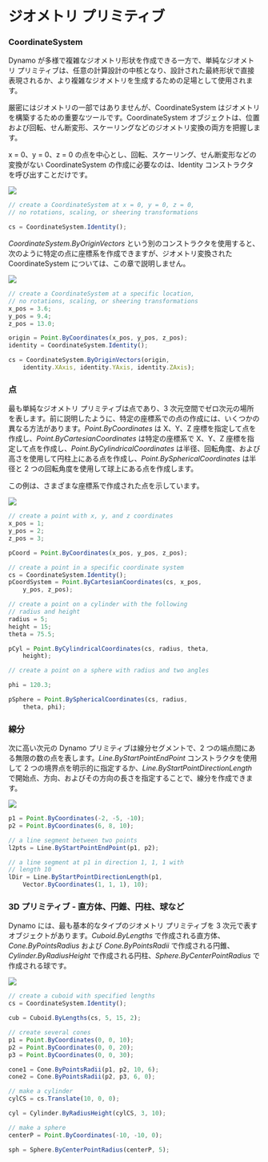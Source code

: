 # ジオメトリ プリミティブ

### CoordinateSystem

Dynamo が多様で複雑なジオメトリ形状を作成できる一方で、単純なジオメトリ プリミティブは、任意の計算設計の中核となり、設計された最終形状で直接表現されるか、より複雑なジオメトリを生成するための足場として使用されます。

厳密にはジオメトリの一部ではありませんが、CoordinateSystem はジオメトリを構築するための重要なツールです。CoordinateSystem オブジェクトは、位置および回転、せん断変形、スケーリングなどのジオメトリ変換の両方を把握します。

x = 0、y = 0、z = 0 の点を中心とし、回転、スケーリング、せん断変形などの変換がない CoordinateSystem の作成に必要なのは、Identity コンストラクタを呼び出すことだけです。

![](../images/8-2/2/GeometricPrimitives\_01.png)

```js
// create a CoordinateSystem at x = 0, y = 0, z = 0,
// no rotations, scaling, or sheering transformations

cs = CoordinateSystem.Identity();
```

_CoordinateSystem.ByOriginVectors_ という別のコンストラクタを使用すると、次のように特定の点に座標系を作成できますが、ジオメトリ変換された CoordinateSystem については、この章で説明しません。

![](../images/8-2/2/GeometricPrimitives\_02.png)

```js
// create a CoordinateSystem at a specific location,
// no rotations, scaling, or sheering transformations
x_pos = 3.6;
y_pos = 9.4;
z_pos = 13.0;

origin = Point.ByCoordinates(x_pos, y_pos, z_pos);
identity = CoordinateSystem.Identity();

cs = CoordinateSystem.ByOriginVectors(origin,
    identity.XAxis, identity.YAxis, identity.ZAxis);
```

### 点

最も単純なジオメトリ プリミティブは点であり、3 次元空間でゼロ次元の場所を表します。前に説明したように、特定の座標系での点の作成には、いくつかの異なる方法があります。_Point.ByCoordinates_ は X、Y、Z 座標を指定して点を作成し、_Point.ByCartesianCoordinates_ は特定の座標系で X、Y、Z 座標を指定して点を作成し、_Point.ByCylindricalCoordinates_ は半径、回転角度、および高さを使用して円柱上にある点を作成し、_Point.BySphericalCoordinates_ は半径と 2 つの回転角度を使用して球上にある点を作成します。

この例は、さまざまな座標系で作成された点を示しています。

![](../images/8-2/2/GeometricPrimitives\_03.png)

```js
// create a point with x, y, and z coordinates
x_pos = 1;
y_pos = 2;
z_pos = 3;

pCoord = Point.ByCoordinates(x_pos, y_pos, z_pos);

// create a point in a specific coordinate system
cs = CoordinateSystem.Identity();
pCoordSystem = Point.ByCartesianCoordinates(cs, x_pos,
    y_pos, z_pos);

// create a point on a cylinder with the following
// radius and height
radius = 5;
height = 15;
theta = 75.5;

pCyl = Point.ByCylindricalCoordinates(cs, radius, theta,
    height);

// create a point on a sphere with radius and two angles

phi = 120.3;

pSphere = Point.BySphericalCoordinates(cs, radius,
    theta, phi);
```

### 線分&#x20;

次に高い次元の Dynamo プリミティブは線分セグメントで、2 つの端点間にある無限の数の点を表します。_Line.ByStartPointEndPoint_ コンストラクタを使用して 2 つの境界点を明示的に指定するか、_Line.ByStartPointDirectionLength_ で開始点、方向、およびその方向の長さを指定することで、線分を作成できます。

![](../images/8-2/2/GeometricPrimitives\_04.png)

```js
p1 = Point.ByCoordinates(-2, -5, -10);
p2 = Point.ByCoordinates(6, 8, 10);

// a line segment between two points
l2pts = Line.ByStartPointEndPoint(p1, p2);

// a line segment at p1 in direction 1, 1, 1 with
// length 10
lDir = Line.ByStartPointDirectionLength(p1,
    Vector.ByCoordinates(1, 1, 1), 10);
```

### 3D プリミティブ - 直方体、円錐、円柱、球など

Dynamo には、最も基本的なタイプのジオメトリ プリミティブを 3 次元で表すオブジェクトがあります。_Cuboid.ByLengths_ で作成される直方体、_Cone.ByPointsRadius_ および _Cone.ByPointsRadii_ で作成される円錐、_Cylinder.ByRadiusHeight_ で作成される円柱、_Sphere.ByCenterPointRadius_ で作成される球です。

![](../images/8-2/2/GeometricPrimitives\_05.png)

```js
// create a cuboid with specified lengths
cs = CoordinateSystem.Identity();

cub = Cuboid.ByLengths(cs, 5, 15, 2);

// create several cones
p1 = Point.ByCoordinates(0, 0, 10);
p2 = Point.ByCoordinates(0, 0, 20);
p3 = Point.ByCoordinates(0, 0, 30);

cone1 = Cone.ByPointsRadii(p1, p2, 10, 6);
cone2 = Cone.ByPointsRadii(p2, p3, 6, 0);

// make a cylinder
cylCS = cs.Translate(10, 0, 0);

cyl = Cylinder.ByRadiusHeight(cylCS, 3, 10);

// make a sphere
centerP = Point.ByCoordinates(-10, -10, 0);

sph = Sphere.ByCenterPointRadius(centerP, 5);
```
